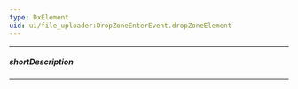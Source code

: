 ```yaml
---
type: DxElement
uid: ui/file_uploader:DropZoneEnterEvent.dropZoneElement
---
```

---
##### shortDescription
<!-- Description goes here -->

---
<!-- Description goes here -->